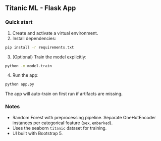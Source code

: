 ## Titanic ML - Flask App

### Quick start

1. Create and activate a virtual environment.
2. Install dependencies:

```bash
pip install -r requirements.txt
```

3. (Optional) Train the model explicitly:

```bash
python -m model.train
```

4. Run the app:

```bash
python app.py
```

The app will auto-train on first run if artifacts are missing.

### Notes
- Random Forest with preprocessing pipeline. Separate OneHotEncoder instances per categorical feature (`sex`, `embarked`).
- Uses the seaborn `titanic` dataset for training.
- UI built with Bootstrap 5.
